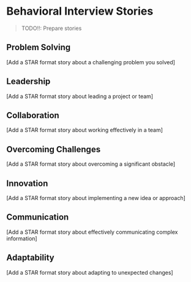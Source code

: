 # Behavioral Interview Stories
> TODO!!: Prepare stories

## Problem Solving
[Add a STAR format story about a challenging problem you solved]

## Leadership
[Add a STAR format story about leading a project or team]

## Collaboration
[Add a STAR format story about working effectively in a team]

## Overcoming Challenges
[Add a STAR format story about overcoming a significant obstacle]

## Innovation
[Add a STAR format story about implementing a new idea or approach]

## Communication
[Add a STAR format story about effectively communicating complex information]

## Adaptability
[Add a STAR format story about adapting to unexpected changes]
